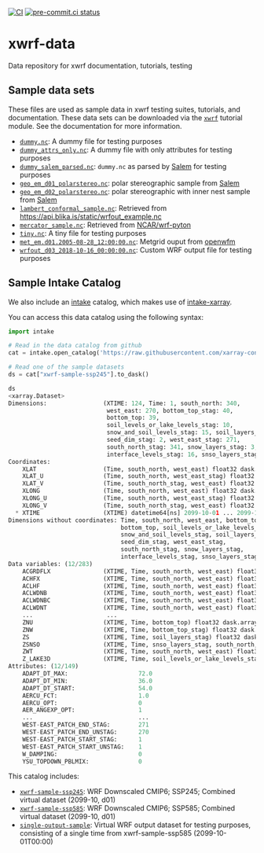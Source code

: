[![CI](https://github.com/ncar-xdev/xwrf-data/actions/workflows/ci.yaml/badge.svg)](https://github.com/ncar-xdev/xwrf-data/actions/workflows/ci.yaml)
[![pre-commit.ci status](https://results.pre-commit.ci/badge/github/ncar-xdev/xwrf-data/main.svg)](https://results.pre-commit.ci/latest/github/ncar-xdev/xwrf-data/main)

# xwrf-data

Data repository for xwrf documentation, tutorials, testing

## Sample data sets

These files are used as sample data in xwrf testing suites, tutorials, and documentation. These data sets can be downloaded via the [`xwrf`](https://github.com/ncar-xdev/xwrf) tutorial module. See the documentation for more information.

- [`dummy.nc`](./data/dummy.nc): A dummy file for testing purposes
- [`dummy_attrs_only.nc`](./data/dummy_attrs_only.nc): A dummy file with only attributes for testing purposes
- [`dummy_salem_parsed.nc`](./data/dummy_salem_parsed.nc): `dummy.nc` as parsed by [Salem](https://github.com/fmaussion/salem) for testing purposes
- [`geo_em_d01_polarstereo.nc`](./data/geo_em_d01_polarstereo.nc): polar stereographic sample from [Salem](https://github.com/fmaussion/salem-sample-data/blob/master/salem-test/grid/geo_em_d01_polarstereo.nc?rgh-link-date=2022-02-07T21%3A50%3A37Z)
- [`geo_em_d02_polarstereo.nc`](./data/geo_em_d02_polarstereo.nc): polar stereographic with inner nest sample from [Salem](https://github.com/fmaussion/salem-sample-data/blob/master/salem-test/grid/geo_em_d02_polarstereo.nc?rgh-link-date=2022-02-07T21%3A50%3A37Z)
- [`lambert_conformal_sample.nc`](./data/lambert_conformal_sample.nc): Retrieved from <https://api.blika.is/static/wrfout_example.nc>
- [`mercator_sample.nc`](./data/mercator_sample.nc): Retrieved from [NCAR/wrf-pyton](https://github.com/NCAR/wrf-python/blob/develop/test/ci_tests/ci_test_file.nc?rgh-link-date=2022-02-07T21%3A50%3A37Z)
- [`tiny.nc`](./data/tiny.nc): A tiny file for testing purposes
- [`met_em.d01.2005-08-28_12:00:00.nc`](./data/met_em.d01.2005-08-28_12:00:00.nc): Metgrid ouput from [openwfm](https://wiki.openwfm.org/wiki/How_to_run_WRF-Fire_with_real_data)
- [`wrfout_d03_2018-10-16_00:00:00.nc`](./data/wrfout_d03_2018-10-16_00:00:00.nc): Custom WRF output file for testing purposes

## Sample Intake Catalog

We also include an [intake](https://github.com/intake/intake) catalog, which makes use of [intake-xarray](https://github.com/intake/intake-xarray).

You can access this data catalog using the following syntax:

```python
import intake

# Read in the data catalog from github
cat = intake.open_catalog('https://raw.githubusercontent.com/xarray-contrib/xwrf-data/main/catalogs/catalog.yml')

# Read one of the sample datasets
ds = cat["xwrf-sample-ssp245"].to_dask()

ds
<xarray.Dataset>
Dimensions:                (XTIME: 124, Time: 1, south_north: 340,
                            west_east: 270, bottom_top_stag: 40,
                            bottom_top: 39,
                            soil_levels_or_lake_levels_stag: 10,
                            snow_and_soil_levels_stag: 15, soil_layers_stag: 4,
                            seed_dim_stag: 2, west_east_stag: 271,
                            south_north_stag: 341, snow_layers_stag: 3,
                            interface_levels_stag: 16, snso_layers_stag: 7)
Coordinates:
    XLAT                   (Time, south_north, west_east) float32 dask.array<chunksize=(1, 170, 135), meta=np.ndarray>
    XLAT_U                 (Time, south_north, west_east_stag) float32 dask.array<chunksize=(1, 170, 136), meta=np.ndarray>
    XLAT_V                 (Time, south_north_stag, west_east) float32 dask.array<chunksize=(1, 171, 135), meta=np.ndarray>
    XLONG                  (Time, south_north, west_east) float32 dask.array<chunksize=(1, 170, 135), meta=np.ndarray>
    XLONG_U                (Time, south_north, west_east_stag) float32 dask.array<chunksize=(1, 170, 136), meta=np.ndarray>
    XLONG_V                (Time, south_north_stag, west_east) float32 dask.array<chunksize=(1, 171, 135), meta=np.ndarray>
  * XTIME                  (XTIME) datetime64[ns] 2099-10-01 ... 2099-10-31T1...
Dimensions without coordinates: Time, south_north, west_east, bottom_top_stag,
                                bottom_top, soil_levels_or_lake_levels_stag,
                                snow_and_soil_levels_stag, soil_layers_stag,
                                seed_dim_stag, west_east_stag,
                                south_north_stag, snow_layers_stag,
                                interface_levels_stag, snso_layers_stag
Data variables: (12/283)
    ACGRDFLX               (XTIME, Time, south_north, west_east) float32 dask.array<chunksize=(1, 1, 170, 135), meta=np.ndarray>
    ACHFX                  (XTIME, Time, south_north, west_east) float32 dask.array<chunksize=(1, 1, 170, 135), meta=np.ndarray>
    ACLHF                  (XTIME, Time, south_north, west_east) float32 dask.array<chunksize=(1, 1, 170, 135), meta=np.ndarray>
    ACLWDNB                (XTIME, Time, south_north, west_east) float32 dask.array<chunksize=(1, 1, 170, 135), meta=np.ndarray>
    ACLWDNBC               (XTIME, Time, south_north, west_east) float32 dask.array<chunksize=(1, 1, 170, 135), meta=np.ndarray>
    ACLWDNT                (XTIME, Time, south_north, west_east) float32 dask.array<chunksize=(1, 1, 170, 135), meta=np.ndarray>
    ...                     ...
    ZNU                    (XTIME, Time, bottom_top) float32 dask.array<chunksize=(1, 1, 39), meta=np.ndarray>
    ZNW                    (XTIME, Time, bottom_top_stag) float32 dask.array<chunksize=(1, 1, 40), meta=np.ndarray>
    ZS                     (XTIME, Time, soil_layers_stag) float32 dask.array<chunksize=(1, 1, 4), meta=np.ndarray>
    ZSNSO                  (XTIME, Time, snso_layers_stag, south_north, west_east) float32 dask.array<chunksize=(1, 1, 7, 170, 135), meta=np.ndarray>
    ZWT                    (XTIME, Time, south_north, west_east) float32 dask.array<chunksize=(1, 1, 170, 135), meta=np.ndarray>
    Z_LAKE3D               (XTIME, Time, soil_levels_or_lake_levels_stag, south_north, west_east) float32 dask.array<chunksize=(1, 1, 10, 170, 135), meta=np.ndarray>
Attributes: (12/149)
    ADAPT_DT_MAX:                    72.0
    ADAPT_DT_MIN:                    36.0
    ADAPT_DT_START:                  54.0
    AERCU_FCT:                       1.0
    AERCU_OPT:                       0
    AER_ANGEXP_OPT:                  1
    ...                              ...
    WEST-EAST_PATCH_END_STAG:        271
    WEST-EAST_PATCH_END_UNSTAG:      270
    WEST-EAST_PATCH_START_STAG:      1
    WEST-EAST_PATCH_START_UNSTAG:    1
    W_DAMPING:                       0
    YSU_TOPDOWN_PBLMIX:              0
```

This catalog includes:

- [`xwrf-sample-ssp245`](./catalogs/ssp245_gcm_wrfout_combined.json): WRF Downscaled CMIP6; SSP245; Combined virtual dataset (2099-10, d01)
- [`xwrf-sample-ssp585`](./catalogs/ssp585_gcm_wrfout_combined.json): WRF Downscaled CMIP6; SSP585; Combined virtual dataset (2099-10, d01)
- [`single-output-sample`](./catalogs/gcm_wrfout_d01_2099-10-01_00_00_00.json): Virtual WRF output dataset for testing purposes, consisting of a single time from xwrf-sample-ssp585 (2099-10-01T00:00)
